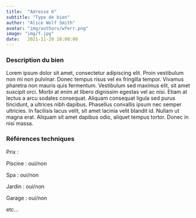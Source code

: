 ```yaml
---
title:  "Adresse 6"
subtitle: "Type de bien"
author: "Alice Wolf Smith"
avatar: "img/authors/wferr.png"
image: "img/f.jpg"
date:   2021-11-20 18:00:00
---
```


### Description du bien
Lorem ipsum dolor sit amet, consectetur adipiscing elit. Proin vestibulum non mi non pulvinar. Donec tempus risus vel ex fringilla tempor. Vivamus pharetra non mauris quis fermentum. Vestibulum sed maximus elit, sit amet suscipit orci. Morbi at enim at libero dignissim egestas vel ac nisi. Etiam at lectus a arcu sodales consequat. Aliquam consequat ligula sed purus tincidunt, a ultrices nibh dapibus. Phasellus convallis ipsum nec semper ultricies. In facilisis lacus velit, sit amet lacinia velit blandit id. Nullam ut magna erat. Aliquam sit amet dapibus odio, aliquet tempus tortor. Donec in nisi massa.

### Références techniques
Prix : 

Piscine : oui/non

Spa : oui/non

Jardin : oui/non

Garage : oui/non

etc...